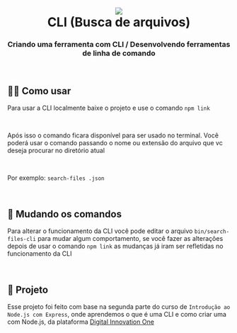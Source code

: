 <h1 align="center">
  <img src="https://emojipedia-us.s3.amazonaws.com/source/skype/289/man-technologist_1f468-200d-1f4bb.png"> 
  <br>
  CLI (Busca de arquivos)
</h1>
<h3 align="center">Criando uma ferramenta com CLI / Desenvolvendo ferramentas de linha de comando</h3>

<br>

<h2>👨‍💻 Como usar</h2>
<p>Para usar a CLI localmente baixe o projeto e use o comando <code>npm link</code></p>

<br>

<p>Após isso o comando ficara disponível para ser usado no terminal. Você poderá usar o comando passando o nome ou extensão do arquivo que vc deseja procurar no diretório atual</p>

<br>

Por exemplo:
<code>search-files .json</code>

<br>

<h2>🔧 Mudando os comandos</h2>
<p>Para alterar o funcionamento da CLI você pode editar o arquivo <code>bin/search-files-cli</code> para mudar algum comportamento, se você fazer as alterações depois de usar o comando <code>npm link</code> as mudanças já iram ser refletidas no funcionamento da CLI</p>

<br>

<h2>📜 Projeto</h2>
<p>Esse projeto foi feito com base na segunda parte do curso de <code>Introdução ao Node.js com Express</code>, onde aprendemos o que é uma CLI e como criar uma com Node.js, da plataforma <a href="https://web.dio.me/home">Digital Innovation One</a></p>
